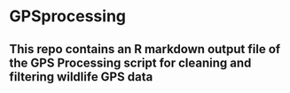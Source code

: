 # GPSprocessing
## This repo contains an R markdown output file of the GPS Processing script for cleaning and filtering wildlife GPS data

